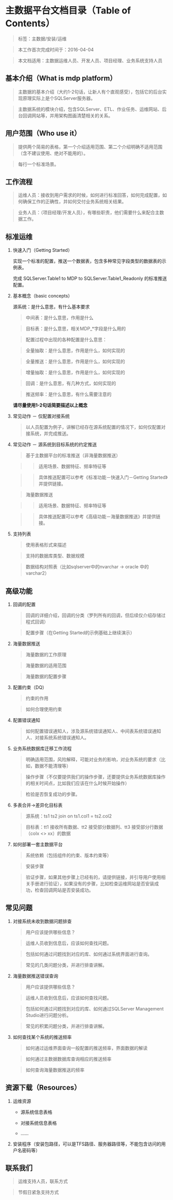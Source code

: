 主数据平台文档目录（Table of Contents）
===================================

> 标签：主数据/安装/运维

> 本工作首次完成时间于：2016-04-04

> 本文档适用：主数据运维人员、开发人员、项目经理、业务系统支持人员

基本介绍（What is mdp platform）
----------------------------

> 主数据的基本介绍（大约1-2句话，让新人有个直观感受），包括它的后台实现原理实际上是个SQLServer服务器。

> 主数据系统的模块介绍，包含SQLServer、ETL、作业任务、运维网站、后台回调网站等，并用架构图画清楚相关的关系。

用户范围（Who use it）
---------------------

> 提供两个简易的表格，第一个介绍适用范围、第二个介绍明确不适用范围（含不建议使用、绝对不能用的）。

> 每行一个标准场景。

工作流程
-------

> 运维人员：接收到用户需求的时候，如何进行标准回答，如何完成配置，如何确保工作的正确性，并如何交付业务系统相关结果。

> 业务人员：（项目经理/开发人员），有哪些职责，他们需要什么来配合主数据工作。

标准运维
-------

1. 快速入门（Getting Started）

    实现一个标准的配置，推送一个数据表，包含多种常见字段类型的数据表的示例表。
    
    完成 SQLServer.Table1 to MDP to SQLServer.Table1_Readonly 的标准推送配置。

2. 基本概念（basic concepts）

    源系统：是什么意思，有什么基本要求
    
    > 中间表：是什么意思，作用是什么
    
    > 目标表：是什么意思，相关MDP_*字段是什么用的
    
    > 配置过程中出现的各种配置是什么意思：
    
    > 全量抽取：是什么意思，作用是什么，如何实现的
    
    > 全量推送：是什么意思，作用是什么，如何实现的
    
    > 增量抽取：是什么意思，作用是什么，如何实现的
    
    > 回调：是什么意思，有几种方式，如何实现的
    
    > 推送频率：是什么意思，有什么需要注意的
     
    **请尽量使用1-2句话简要描述以上概念**
    
3. 常见动作 － 仅配置对接系统

    > 以人员配置为例子，讲解已经存在源系统配置的情况下，如何仅配置对接系统，并完成推送。

4. 常见动作 － 源系统到目标系统的约定推送

    > 基于主数据平台的标准推送（非海量数据推送）
    
    >   > 适用场景、数据特征、频率特征等
    
    >   > 具体推送配置可以参考《标准功能－快速入门－Getting Started》并提供链接。
    
    > 海量数据推送
    
    >   > 适用场景、数据特征、频率特征等
    
    >   > 具体推送配置可以参考《高级功能－海量数据推送》并提供链接。
    
5. 支持列表

    > 使用表格形式来描述
    
    > 支持的数据库类型、数据规模
    
    > 数据结构对照表（比如sqlserver中的nvarchar -> oracle 中的varchar2）

高级功能
-------

1. 回调的配置

    > 回调的详细介绍，回调的分类（罗列所有的回调，但后续仅介绍存储过程式回调）
    
    > 配置步骤（在Getting Started的示例基础上继续演示）

2. 海量数据推送

    > 海量数据的工作原理
    
    > 海量数据的适用范围
    
    > 海量数据的配置步骤
   
3. 配置约束（DQ）

    > 约束的作用
    
    > 如何合理使用约束
    
4. 配置错误通知

    > 如何配置错误通知人，涉及源系统错误通知人、中间表系统错误通知人、对接系统系统错误通知人。

5. 业务系统数据库迁移工作流程

    > 明确适用范围，风险解释，可能对业务的影响，对业务系统的要求（比如，数据不能清理等）
    
    > 操作步骤（不仅要提供我们的操作步骤，还要提供业务系统数据库操作的相关时间点，比如我们应该在什么时候开始操作）
    
    > 检验是否恢复成功的步骤。

6. 多表合并->差异化目标表

    > 源系统：ts1 ts2 join on ts1.col1 = ts2.col2
    
    > 目标表：tt1 接收所有数据、tt2 接受部分数据列、tt3 接受部分行数据（colx <> xx）的数据

7. 如何部署一套主数据平台

    > 系统依赖（包括组件的约束、版本约束等）
    
    > 安装步骤
    
    > 验证步骤，如果其他步骤上已经有的，请提供链接，并引导用户使用相关手册进行验证），如果没有的步骤，比如检查运维网站是否安装成功，检查回调网站是否安装成功。

常见问题
-------

1. 对接系统未收到数据问题排查

    > 用户应该提供哪些信息？
    
    > 运维人员收到信息后，应该如何查找问题。
    
    > 包括如何通过问题找到对应的库、如何通过系统界面进行查询。
    
    > 常见的几类问题分类，并进行排查讲解。

2. 海量数据推送错误查询

    > 用户应该提供哪些信息？
    
    > 运维人员收到信息后，应该如何查找问题。
    
    > 包括如何通过问题找到对应的库、如何通过SQLServer Management Studio进行问题分析。
    
    > 常见的积累问题分类，并进行排查讲解。
    
3. 如何查找某个系统的推送频率

    > 如何通过运维界面查询一般配置的推送频率，界面数据的解读
    
    > 如何通过主数据数据库查询相应的推送频率
    
    > 如何查询海量数据推送的频率

资源下载（Resources）
------------------

1. 运维资源
    
    - 源系统信息表格

    - 对接系统信息表格
    
    - ......

2. 安装程序（安装包路径，可以是TFS路径、服务器路径等，不能包含访问的用户名密码等）

联系我们
-------

> 运维支持人员，联系方式

> 节假日紧急支持方式